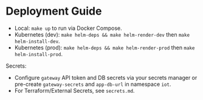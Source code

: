 # Deployment Guide

- Local: `make up` to run via Docker Compose.
- Kubernetes (dev): `make helm-deps && make helm-render-dev` then `make helm-install-dev`.
- Kubernetes (prod): `make helm-deps && make helm-render-prod` then `make helm-install-prod`.

Secrets:
- Configure `gateway` API token and DB secrets via your secrets manager or pre-create `gateway-secrets` and `app-db-url` in namespace `iot`.
- For Terraform/External Secrets, see `secrets.md`.
